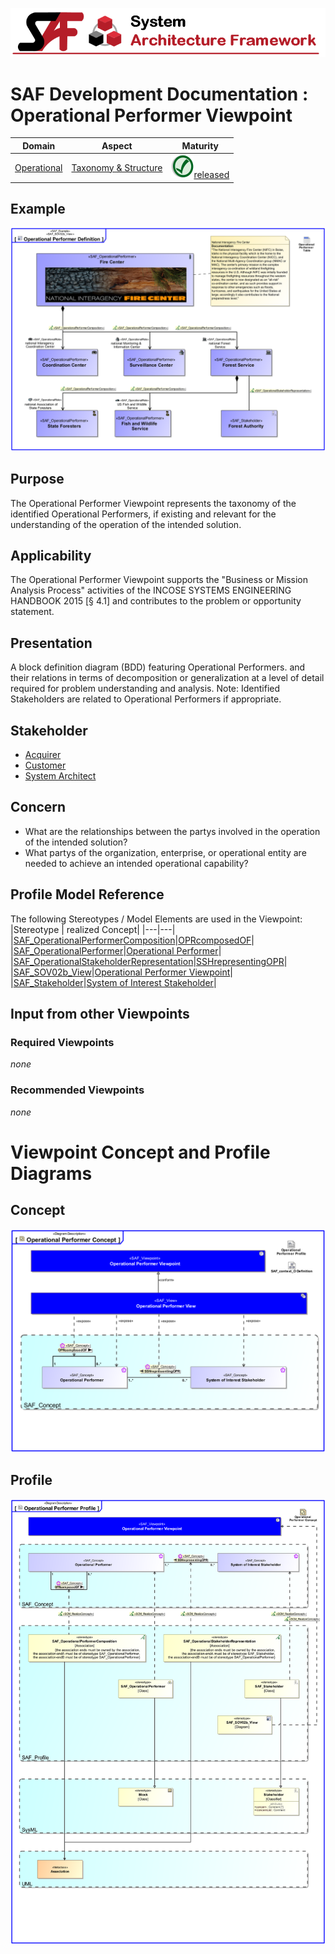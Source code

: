 ![System Architecture Framework](../../diagrams/Banner_SAF.png)
# SAF Development Documentation : Operational Performer Viewpoint
|**Domain**|**Aspect**|**Maturity**|
| --- | --- | --- |
|[Operational](../../domains.md#Domain-Operational)|[Taxonomy & Structure](../../aspects.md#Aspect-Taxonomy-&-Structure)|![Released](../../diagrams/Symbol_confirmed.png )[released](../../using-saf/maturity.md#released)|
## Example
![Operational-Performer-Viewpoint-primary-example.svg](../../diagrams/vp-examples/Operational-Performer-Viewpoint-primary-example.svg)
## Purpose
The Operational Performer Viewpoint represents the taxonomy of the identified Operational Performers, if existing and relevant for the understanding of the operation of the intended solution. 
## Applicability
The Operational Performer Viewpoint supports the "Business or Mission Analysis Process" activities of the INCOSE SYSTEMS ENGINEERING HANDBOOK 2015 [§ 4.1] and contributes to the problem or opportunity statement.
## Presentation
A block definition diagram (BDD) featuring Operational Performers. and their relations in terms of decomposition or generalization at a level of detail required for problem understanding and analysis. 
Note: Identified Stakeholders are related to Operational Performers if appropriate.

## Stakeholder
* [Acquirer](../../stakeholders.md#Acquirer)
* [Customer](../../stakeholders.md#Customer)
* [System Architect](../../stakeholders.md#System-Architect)
## Concern
* What are the relationships between the partys involved in the operation of the intended solution?
* What partys of the organization, enterprise, or operational entity are needed to achieve an intended operational capability?
## Profile Model Reference
The following Stereotypes / Model Elements are used in the Viewpoint:
|Stereotype | realized Concept|
|---|---|
|[SAF_OperationalPerformerComposition](../../stereotypes.md#SAF_OperationalPerformerComposition)|[OPRcomposedOF](../concept/concepts.md#OPRcomposedOF)|
|[SAF_OperationalPerformer](../../stereotypes.md#SAF_OperationalPerformer)|[Operational Performer](../concept/concepts.md#Operational-Performer)|
|[SAF_OperationalStakeholderRepresentation](../../stereotypes.md#SAF_OperationalStakeholderRepresentation)|[SSHrepresentingOPR](../concept/concepts.md#SSHrepresentingOPR)|
|[SAF_SOV02b_View](../../stereotypes.md#SAF_SOV02b_View)|[Operational Performer Viewpoint](../concept/concepts.md#Operational-Performer-Viewpoint)|
|[SAF_Stakeholder](../../stereotypes.md#SAF_Stakeholder)|[System of Interest Stakeholder](../concept/concepts.md#System-of-Interest-Stakeholder)|
## Input from other Viewpoints
### Required Viewpoints
*none*
### Recommended Viewpoints
*none*
# Viewpoint Concept and Profile Diagrams
## Concept
![Operational Performer Concept](diagrams/Operational-Performer-Concept.svg)
## Profile
![Operational Performer Profile](diagrams/Operational-Performer-Profile.svg)
